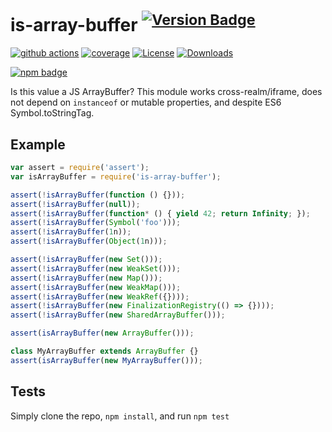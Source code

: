 # is-array-buffer <sup>[![Version Badge][npm-version-svg]][package-url]</sup>

[![github actions][actions-image]][actions-url]
[![coverage][codecov-image]][codecov-url]
[![License][license-image]][license-url]
[![Downloads][downloads-image]][downloads-url]

[![npm badge][npm-badge-png]][package-url]

Is this value a JS ArrayBuffer? This module works cross-realm/iframe, does not depend on `instanceof` or mutable properties, and despite ES6 Symbol.toStringTag.

## Example

```js
var assert = require('assert');
var isArrayBuffer = require('is-array-buffer');

assert(!isArrayBuffer(function () {}));
assert(!isArrayBuffer(null));
assert(!isArrayBuffer(function* () { yield 42; return Infinity; });
assert(!isArrayBuffer(Symbol('foo')));
assert(!isArrayBuffer(1n));
assert(!isArrayBuffer(Object(1n)));

assert(!isArrayBuffer(new Set()));
assert(!isArrayBuffer(new WeakSet()));
assert(!isArrayBuffer(new Map()));
assert(!isArrayBuffer(new WeakMap()));
assert(!isArrayBuffer(new WeakRef({})));
assert(!isArrayBuffer(new FinalizationRegistry(() => {})));
assert(!isArrayBuffer(new SharedArrayBuffer()));

assert(isArrayBuffer(new ArrayBuffer()));

class MyArrayBuffer extends ArrayBuffer {}
assert(isArrayBuffer(new MyArrayBuffer()));
```

## Tests
Simply clone the repo, `npm install`, and run `npm test`

[package-url]: https://npmjs.org/package/is-array-buffer
[npm-version-svg]: https://versionbadg.es/inspect-js/is-array-buffer.svg
[deps-svg]: https://david-dm.org/inspect-js/is-array-buffer.svg
[deps-url]: https://david-dm.org/inspect-js/is-array-buffer
[dev-deps-svg]: https://david-dm.org/inspect-js/is-array-buffer/dev-status.svg
[dev-deps-url]: https://david-dm.org/inspect-js/is-array-buffer#info=devDependencies
[npm-badge-png]: https://nodei.co/npm/is-array-buffer.png?downloads=true&stars=true
[license-image]: https://img.shields.io/npm/l/is-array-buffer.svg
[license-url]: LICENSE
[downloads-image]: https://img.shields.io/npm/dm/is-array-buffer.svg
[downloads-url]: https://npm-stat.com/charts.html?package=is-array-buffer
[codecov-image]: https://codecov.io/gh/inspect-js/is-array-buffer/branch/main/graphs/badge.svg
[codecov-url]: https://app.codecov.io/gh/inspect-js/is-array-buffer/
[actions-image]: https://img.shields.io/endpoint?url=https://github-actions-badge-u3jn4tfpocch.runkit.sh/inspect-js/is-array-buffer
[actions-url]: https://github.com/inspect-js/is-array-buffer/actions

